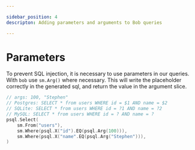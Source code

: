 ```yaml
---

sidebar_position: 4
descripton: Adding parameters and arguments to Bob queries

---
```


# Parameters

To prevent SQL injection, it is necessary to use parameters in our queries. With `bob` use `sm.Arg()` where necessary. This will write the placeholder correctly in the generated sql, and return the value in the argument slice.

```go
// args: 100, "Stephen"
// Postgres: SELECT * from users WHERE id = $1 AND name = $2
// SQLite: SELECT * from users WHERE id = ?1 AND name = ?2
// MySQL: SELECT * from users WHERE id = ? AND name = ?
psql.Select(
    sm.From("users"),
    sm.Where(psql.X("id").EQ(psql.Arg(100))),
    sm.Where(psql.X("name".EQ(psql.Arg("Stephen"))),
)
```

